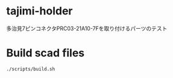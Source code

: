 # tajimi-holder
多治見7ピンコネクタPRC03-21A10-7Fを取り付けるパーツのテスト

# Build scad files

```bash
./scripts/build.sh
```